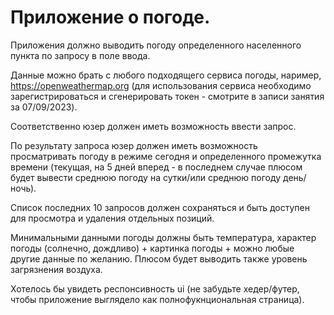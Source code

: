 # Приложение о погоде.

Приложения должно выводить погоду определенного населенного пункта по запросу в поле ввода.

Данные можно брать с любого подходящего сервиса погоды, наример, https://openweathermap.org (для использования сервиса необходимо зарегистрироваться и сгенерировать токен - смотрите в записи занятия за 07/09/2023).

Соответственно юзер должен иметь возможность ввести запрос.

По результату запроса юзер должен иметь возможность просматривать погоду в режиме сегодня и определенного промежутка времени (текущая, на 5 дней вперед - в последнем случае плюсом будет вывести среднюю погоду на сутки/или среднюю погоду день/ночь).

Список последних 10 запросов должен сохраняться и быть доcтупен для просмотра и удаления отдельных позиций.

Минимальными данными погоды должны быть температура, характер погоды (солнечно, дождливо) + картинка погоды + можно любые другие данные по желанию. Плюсом будет выводить также уровень загрязнения воздуха.

Хотелось бы увидеть респонсивность ui (не забудьте хедер/футер, чтобы приложение выглядело как полнофукнциональная страница).


